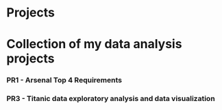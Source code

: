 # Projects
# Collection of my data analysis projects

### PR1 - Arsenal Top 4 Requirements
### PR3 - Titanic data exploratory analysis and data visualization

